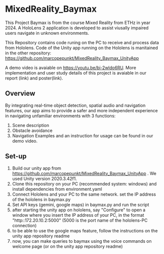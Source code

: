 # MixedReality_Baymax
This Project Baymax is from the course Mixed Reality from ETHz in year 2024. A HoloLens 2 application is developed to assist viusally impaired users navigate in unknown environments.

This Repository contains code runing on the PC to receive and process data from Hololens. Code of the Unity app running on the Hololens is manitained in the other repository: https://github.com/marcopepunkt/MixedReality_Baymax_UnityApp

A demo video is avaiable on https://youtu.be/bi-2wldo6RU. More implementation and user study details of this project is avaiable in our report (link) and poster(link).

## Overview
By integrating real-time object detection, spatial audio and navigation features, our app aims to provide a safer and more independent experience in navigating unfamiliar environments with 3 functions:
1. Scene description
2. Obstacle avoidance
3. Navigation
Examples and an instruction for usage can be found in our demo video.

## Set-up 
1. Build our unity app from https://github.com/marcopepunkt/MixedReality_Baymax_UnityApp . We used Unity version 2020.3.42f1.
2. Clone this repository on your PC (recommended system: windows) and install dependencies from environment.yaml
3. Connect Hololens and your PC to the same network. set the IP address of the hololens in baymax.py
4. Set API keys (gemini, google maps) in baymax.py and run the script
5. after starting the unity app on hololens, say "Configure" to open a window where you insert the IP address of your PC, in the format "http::172.20.10.2:5000" (5000 is the port name of the hololens-PC connection)
6. to be able to use the google maps feature, follow the instructions on the unity app repository readme
7. now, you can make queries to baymax using the voice commands on welcome page (or on the unity app repository readme)

